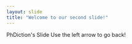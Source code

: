 ```yaml
---
layout: slide
title: "Welcome to our second slide!"
---
```

PhDiction's Slide
Use the left arrow to go back!
